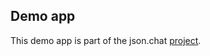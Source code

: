 ## Demo app

This demo app is part of the json.chat <a href="https://github.com/scripting/chat/blob/master/readme.md">project</a>.

